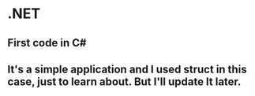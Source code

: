 # .NET
## First code in C#
## It's a simple application and I used struct in this case, just to learn about. But I'll update It later.
